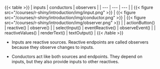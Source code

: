 {{< table >}}
| inputs | conductors | observers |
|  ---   |    ---     |    ---    |
| {{< figure src="/courses/r-shiny/introduction/img/input.png" >}} | {{< figure src="/courses/r-shiny/introduction/img/conductor.png" >}} | {{< figure src="/courses/r-shiny/introduction/img/observer.png" >}} |
| actionButton() | reactive() | observe() |
| selectInput()  | eventReactive() | observeEvent() |
| reactiveValues() | renderText() | textOutput() |
{{< /table >}}

- Inputs are reactive sources. Reactive endpoints are called observers because they observe changes to inputs.

- Conductors act like both sources and endpoints. They depend on inputs, but they also provide inputs to other reactives.

